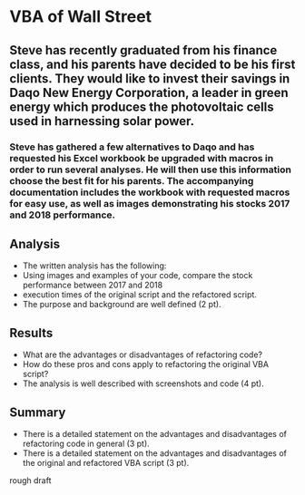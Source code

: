 # VBA of Wall Street

## Steve has recently graduated from his finance class, and his parents have decided to be his first clients. They would like to invest their savings in Daqo New Energy Corporation, a leader in green energy which produces the photovoltaic cells used in harnessing solar power.

### Steve has gathered a few alternatives to Daqo and has requested his Excel workbook be upgraded with macros in order to run several analyses. He will then use this information choose the best fit for his parents. The accompanying documentation includes the workbook with requested macros for easy use, as well as images demonstrating his stocks 2017 and 2018 performance. 

## Analysis 

- The written analysis has the following:
- Using images and examples of your code, compare the stock performance between 2017 and 2018
- execution times of the original script and the refactored script.
- The purpose and background are well defined (2 pt).

## Results

- What are the advantages or disadvantages of refactoring code?
- How do these pros and cons apply to refactoring the original VBA script?
- The analysis is well described with screenshots and code (4 pt).

## Summary

- There is a detailed statement on the advantages and disadvantages of refactoring code in general (3 pt).
- There is a detailed statement on the advantages and disadvantages of the original and refactored VBA script (3 pt).

rough draft
